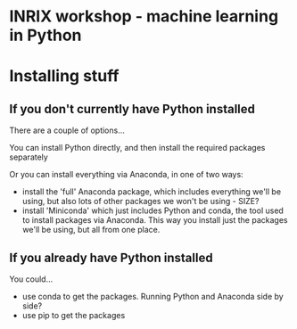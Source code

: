 # INRIX workshop - machine learning in Python

# Installing stuff

## If you don't currently have Python installed

There are a couple of options...

You can install Python directly, and then install the required packages separately

Or you can install everything via Anaconda, in one of two ways:
- install the 'full' Anaconda package, which includes everything we'll be using, but also lots of other packages we won't be using - SIZE?
- install 'Miniconda' which just includes Python and conda, the tool used to install packages via Anaconda. This way you install just the packages we'll be using, but all from one place.

## If you already have Python installed

You could...
- use conda to get the packages. Running Python and Anaconda side by side?
- use pip to get the packages
